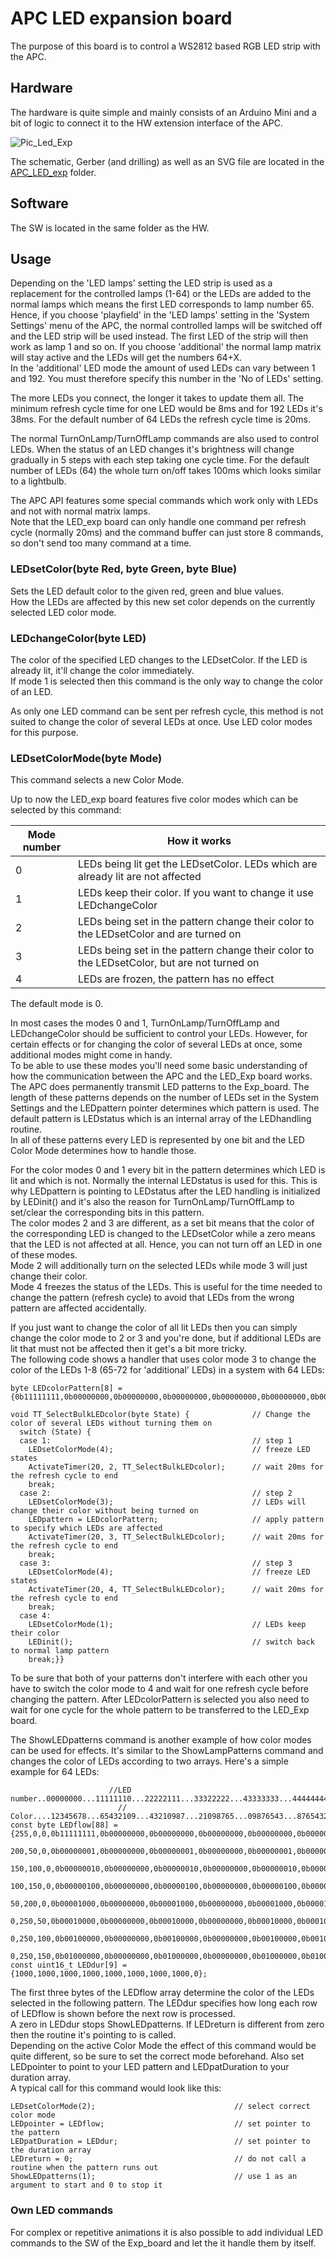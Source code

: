 # APC LED expansion board

The purpose of this board is to control a WS2812 based RGB LED strip with the APC.

## Hardware

The hardware is quite simple and mainly consists of an Arduino Mini and a bit of logic to connect it to the HW extension interface of the APC.

![Pic_Led_Exp](https://github.com/AmokSolderer/APC/blob/V00.23/DOC/PICS/LED_ExpBoard.jpg)

The schematic, Gerber (and drilling) as well as an SVG file are located in the [APC_LED_exp](https://github.com/AmokSolderer/APC/tree/master/DOC/Hardware/APC_LED_exp) folder.

## Software

The SW is located in the same folder as the HW.

## Usage

Depending on the 'LED lamps' setting the LED strip is used as a replacement for the controlled lamps (1-64) or the LEDs are added to the normal lamps which means the first LED corresponds to lamp number 65. Hence, if you choose 'playfield' in the 'LED lamps' setting in the 'System Settings' menu of the APC, the normal controlled lamps will be switched off and the LED strip will be used instead. The first LED of the strip will then work as lamp 1 and so on. If you choose 'additional' the normal lamp matrix will stay active and the LEDs will get the numbers 64+X.  
In the 'additional' LED mode the amount of used LEDs can vary between 1 and 192. You must therefore specify this number in the 'No of LEDs' setting.

The more LEDs you connect, the longer it takes to update them all. The minimum refresh cycle time for one LED would be 8ms and for 192 LEDs it's 38ms. For the default number of 64 LEDs the refresh cycle time is 20ms.

The normal TurnOnLamp/TurnOffLamp commands are also used to control LEDs. When the status of an LED changes it's brightness will change gradually in 5 steps with each step taking one cycle time. For the default number of LEDs (64) the whole turn on/off takes 100ms which looks similar to a lightbulb.

The APC API features some special commands which work only with LEDs and not with normal matrix lamps.  
Note that the LED_exp board can only handle one command per refresh cycle (normally 20ms) and the command buffer can just store 8 commands, so don't send too many command at a time.

### LEDsetColor(byte Red, byte Green, byte Blue)

Sets the LED default color to the given red, green and blue values.  
How the LEDs are affected by this new set color depends on the currently selected LED color mode.

### LEDchangeColor(byte LED)

The color of the specified LED changes to the LEDsetColor. If the LED is already lit, it'll change the color immediately.  
If mode 1 is selected then this command is the only way to change the color of an LED.

As only one LED command can be sent per refresh cycle, this method is not suited to change the color of several LEDs at once. Use LED color modes for this purpose.

### LEDsetColorMode(byte Mode)

This command selects a new Color Mode.

Up to now the LED_exp board features five color modes which can be selected by this command:

| Mode number | How it works |
|--|--|
| 0 | LEDs being lit get the LEDsetColor. LEDs which are already lit are not affected |
| 1 | LEDs keep their color. If you want to change it use LEDchangeColor |
| 2 | LEDs being set in the pattern change their color to the LEDsetColor and are turned on|
| 3 | LEDs being set in the pattern change their color to the LEDsetColor, but are not turned on|
| 4 | LEDs are frozen, the pattern has no effect|

The default mode is 0.

In most cases the modes 0 and 1, TurnOnLamp/TurnOffLamp and LEDchangeColor should be sufficient to control your LEDs. However, for certain effects or for changing the color of several LEDs at once, some additional modes might come in handy.  
To be able to use these modes you'll need some basic understanding of how the communication between the APC and the LED_Exp board works.  
The APC does permanently transmit LED patterns to the Exp_board. The length of these patterns depends on the number of LEDs set in the System Settings and the LEDpattern pointer determines which pattern is used. The default pattern is LEDstatus which is an internal array of the LEDhandling routine.  
In all of these patterns every LED is represented by one bit and the LED Color Mode determines how to handle those.

For the color modes 0 and 1 every bit in the pattern determines which LED is lit and which is not. Normally the internal LEDstatus is used for this. This is why LEDpattern is pointing to LEDstatus after the LED handling is initialized by LEDinit() and it's also the reason for TurnOnLamp/TurnOffLamp to set/clear the corresponding bits in this pattern.  
The color modes 2 and 3 are different, as a set bit means that the color of the corresponding LED is changed to the LEDsetColor while a zero means that the LED is not affected at all. Hence, you can not turn off an LED in one of these modes.  
Mode 2 will additionally turn on the selected LEDs while mode 3 will just change their color.  
Mode 4 freezes the status of the LEDs. This is useful for the time needed to change the pattern (refresh cycle) to avoid that LEDs from the wrong pattern are affected accidentally.

If you just want to change the color of all lit LEDs then you can simply change the color mode to 2 or 3 and you're done, but if additional LEDs are lit that must not be affected then it get's a bit more tricky.  
The following code shows a handler that uses color mode 3 to change the color of the LEDs 1-8 (65-72 for 'additional' LEDs) in a system with 64 LEDs:

    byte LEDcolorPattern[8] = {0b11111111,0b00000000,0b00000000,0b00000000,0b00000000,0b00000000,0b00000000,0b00000000};

    void TT_SelectBulkLEDcolor(byte State) {              // Change the color of several LEDs without turning them on
      switch (State) {
      case 1:                                             // step 1
        LEDsetColorMode(4);                               // freeze LED states
        ActivateTimer(20, 2, TT_SelectBulkLEDcolor);      // wait 20ms for the refresh cycle to end
        break;
      case 2:                                             // step 2
        LEDsetColorMode(3);                               // LEDs will change their color without being turned on
        LEDpattern = LEDcolorPattern;                     // apply pattern to specify which LEDs are affected
        ActivateTimer(20, 3, TT_SelectBulkLEDcolor);      // wait 20ms for the refresh cycle to end
        break;
      case 3:                                             // step 3
        LEDsetColorMode(4);                               // freeze LED states
        ActivateTimer(20, 4, TT_SelectBulkLEDcolor);      // wait 20ms for the refresh cycle to end
        break;
      case 4:
        LEDsetColorMode(1);                               // LEDs keep their color
        LEDinit();                                        // switch back to normal lamp pattern
        break;}}

To be sure that both of your patterns don't interfere with each other you have to switch the color mode to 4 and wait for one refresh cycle before changing the pattern. After LEDcolorPattern is selected you also need to wait for one cycle for the whole pattern to be transferred to the LED_Exp board.

The ShowLEDpatterns command is another example of how color modes can be used for effects. It's similar to the ShowLampPatterns command and changes the color of LEDs according to two arrays. Here's a simple example for 64 LEDs:

                          //LED number..00000000...11111110...22222111...33322222...43333333...44444444...55555554...66666555
                            // Color....12345678...65432109...43210987...21098765...09876543...87654321...65432109...43210987
    const byte LEDflow[88] = {255,0,0,0b11111111,0b00000000,0b00000000,0b00000000,0b00000000,0b00000000,0b00000000,0b00000000,
                              200,50,0,0b00000001,0b00000000,0b00000001,0b00000000,0b00000001,0b00000001,0b00000000,0b00000000,
                              150,100,0,0b00000010,0b00000000,0b00000010,0b00000000,0b00000010,0b00000010,0b00000000,0b00000000,
                              100,150,0,0b00000100,0b00000000,0b00000100,0b00000000,0b00000100,0b00000100,0b00000000,0b00000000,
                              50,200,0,0b00001000,0b00000000,0b00001000,0b00000000,0b00001000,0b00001000,0b00000000,0b00000000,
                              0,250,50,0b00010000,0b00000000,0b00010000,0b00000000,0b00010000,0b00010000,0b00000000,0b00000000,
                              0,250,100,0b00100000,0b00000000,0b00100000,0b00000000,0b00100000,0b00100000,0b00000000,0b00000000,
                              0,250,150,0b01000000,0b00000000,0b01000000,0b00000000,0b01000000,0b01000000,0b00000000,0b00000000};
    const uint16_t LEDdur[9] = {1000,1000,1000,1000,1000,1000,1000,1000,0};

The first three bytes of the LEDflow array determine the color of the LEDs selected in the following pattern. The LEDdur specifies how long each row of LEDflow is shown before the next row is processed.  
A zero in LEDdur stops ShowLEDpatterns. If LEDreturn is different from zero then the routine it's pointing to is called.  
Depending on the active Color Mode the effect of this command would be quite different, so be sure to set the correct mode beforehand. Also set LEDpointer to point to your LED pattern and LEDpatDuration to your duration array.  
A typical call for this command would look like this:

    LEDsetColorMode(2);                               // select correct color mode
    LEDpointer = LEDflow;                             // set pointer to the pattern
    LEDpatDuration = LEDdur;                          // set pointer to the duration array
    LEDreturn = 0;                                    // do not call a routine when the pattern runs out
    ShowLEDpatterns(1);                               // use 1 as an argument to start and 0 to stop it

### Own LED commands

For complex or repetitive animations it is also possible to add individual LED commands to the SW of the Exp_board and let the it handle them by itself.
